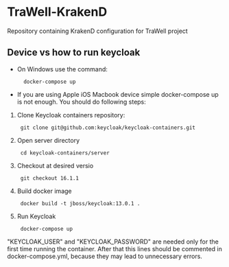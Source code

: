 
# TraWell-KrakenD

Repository containing KrakenD configuration for TraWell project

## Device vs how to run keycloak

- On Windows use the command: 
 
        docker-compose up 
- If you are using Apple iOS Macbook device simple docker-compose up is not enough. You should do following steps:

1. Clone Keycloak containers repository: 
        
        git clone git@github.com:keycloak/keycloak-containers.git
2. Open server directory 

        cd keycloak-containers/server
3. Checkout at desired versio 

        git checkout 16.1.1
4. Build docker image 

        docker build -t jboss/keycloak:13.0.1 .
5. Run Keycloak 

        docker-compose up


"KEYCLOAK_USER" and "KEYCLOAK_PASSWORD" are needed only for the first time running the container. After that this lines should be commented in docker-compose.yml, because they may lead to unnecessary errors.


